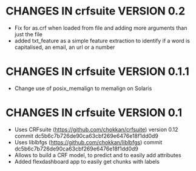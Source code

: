 # CHANGES IN crfsuite VERSION 0.2

- Fix for as.crf when loaded from file and adding more arguments than just the file
- added txt_feature as a simple feature extraction to identify if a word is capitalised, an email, an url or a number

# CHANGES IN crfsuite VERSION 0.1.1

- Change use of posix_memalign to memalign on Solaris

# CHANGES IN crfsuite VERSION 0.1

- Uses CRFsuite (https://github.com/chokkan/crfsuite) version 0.12 commit dc5b6c7b726de90ca63cbf269e6476e18f1dd0d9
- Uses liblbfgs (https://github.com/chokkan/liblbfgs) commit dc5b6c7b726de90ca63cbf269e6476e18f1dd0d9
- Allows to build a CRF model, to predict and to easily add attributes 
- Added flexdashboard app to easily get chunks with labels
